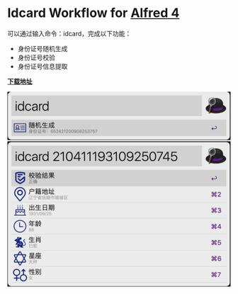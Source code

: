Idcard Workflow for [Alfred 4](http://www.alfredapp.com)
==============================

可以通过输入命令：idcard，完成以下功能：
* 身份证号随机生成
* 身份证号校验
* 身份证号信息提取


**[下载地址](https://github.com/mumubusu/idcard-alfred-workflow/releases)**


![截图](screenshot/generate.png)
![截图](screenshot/info.png)